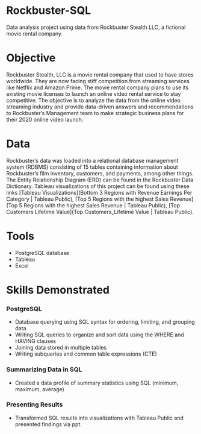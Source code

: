 # **Rockbuster-SQL**
Data analysis project using data from Rockbuster Stealth LLC, a fictional movie rental company.

# Objective
Rockbuster Stealth,
LLC is a movie rental company that used to have stores worldwide. They are now facing stiff competition from streaming services like Netflix and Amazon Prime. The movie rental company plans to use its existing movie licenses to launch an online video rental service to stay competitive. The objective is to analyze the data from the online video streaming industry and provide data-driven answers and recommendations to Rockbuster’s Management team to make strategic business plans for their 2020 online video launch. 

# Data
Rockbuster’s data was loaded into a relational database management system (RDBMS) consisting of 15 tables containing information about Rockbuster’s film inventory, customers, and payments, among other things. The Entity Relationship Diagram (ERD) can be found in the Rockbuster Data Dictionary. Tableau visualizations of this project can be found using these links [Tableau Visualizations](Bottom 3 Regions with Revenue Earnings Per Category | Tableau Public), [Top 5 Regions with the highest Sales Revenue](Top 5 Regions with the highest Sales Revenue | Tableau Public), [Top Customers Lifetime Value](Top Customers_Lifetime Value | Tableau Public).
 
# Tools
* PostgreSQL database
* Tableau
* Excel

# Skills Demonstrated
### PostgreSQL
* Database querying using SQL syntax for ordering, limiting, and grouping data
* Writing SQL queries to organize and sort data using the WHERE and HAVING clauses
* Joining data stored in multiple tables
* Writing subqueries and common table expressions (CTE)

### Summarizing Data in SQL
* Created a data profile of summary statistics using SQL (minimum, maximum, average)

### Presenting Results
* Transformed SQL results into visualizations with Tableau Public and presented findings via ppt.

